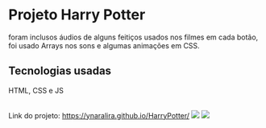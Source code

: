 <h1> Projeto Harry Potter </h1>
<p> foram inclusos áudios de alguns feitiços usados nos filmes em cada botão, foi usado Arrays nos sons e algumas animações em CSS.</p>
<h2> Tecnologias usadas </h2>
<p> HTML, CSS e JS </p>
<br> Link do projeto: <a href="https://ynaralira.github.io/HarryPotter/">https://ynaralira.github.io/HarryPotter/</a>

<img src="https://pbs.twimg.com/media/FbwQpfLWYAIPMEp?format=jpg&name=4096x4096">
<img src="https://pbs.twimg.com/media/FbwQs5-WIAA5imf?format=jpg&name=4096x4096">
